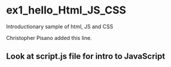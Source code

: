 # ex1_hello_Html_JS_CSS
Introductionary sample of html, JS and CSS

Christopher Pisano added this line.
## Look at script.js file for intro to JavaScript